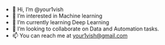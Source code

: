 - 👋 Hi, I’m @your1vish
- 👀 I’m interested in Machine learning 
- 🌱 I’m currently learning Deep Learning 
- 💞️ I’m looking to collaborate on Data and Automation tasks. 
- 📫 You can reach me at your1vish@gmail.com

<!---
your1vish/your1vish is a ✨ special ✨ repository because its `README.md` (this file) appears on your GitHub profile.
You can click the Preview link to take a look at your changes.
--->
